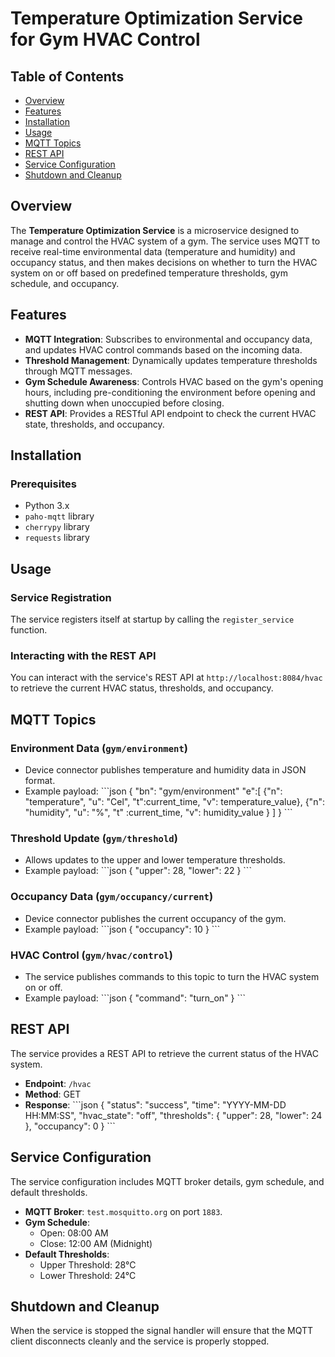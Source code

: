 # Temperature Optimization Service for Gym HVAC Control

## Table of Contents
- [Overview](#overview)
- [Features](#features)
- [Installation](#installation)
- [Usage](#usage)
- [MQTT Topics](#mqtt-topics)
- [REST API](#rest-api)
- [Service Configuration](#service-configuration)
- [Shutdown and Cleanup](#shutdown-and-cleanup)

## Overview
The **Temperature Optimization Service** is a microservice designed to manage and control the HVAC system of a gym. The service uses MQTT to receive real-time environmental data (temperature and humidity) and occupancy status, and then makes decisions on whether to turn the HVAC system on or off based on predefined temperature thresholds, gym schedule, and occupancy.

## Features
- **MQTT Integration**: Subscribes to environmental and occupancy data, and updates HVAC control commands based on the incoming data.
- **Threshold Management**: Dynamically updates temperature thresholds through MQTT messages.
- **Gym Schedule Awareness**: Controls HVAC based on the gym's opening hours, including pre-conditioning the environment before opening and shutting down when unoccupied before closing.
- **REST API**: Provides a RESTful API endpoint to check the current HVAC state, thresholds, and occupancy.

## Installation

### Prerequisites
- Python 3.x
- `paho-mqtt` library
- `cherrypy` library
- `requests` library

## Usage

### Service Registration
The service registers itself at startup by calling the `register_service` function.

### Interacting with the REST API
You can interact with the service's REST API at `http://localhost:8084/hvac` to retrieve the current HVAC status, thresholds, and occupancy.

## MQTT Topics

### Environment Data (`gym/environment`)
- Device connector publishes temperature and humidity data in JSON format.
- Example payload:
  \```json
  {
    "bn": "gym/environment"
    "e":[
      {"n": "temperature",
       "u": "Cel",
       "t":current_time,
       "v": temperature_value},
      {"n": "humidity",
       "u": "%",
       "t" :current_time,
       "v": humidity_value
      } 
    ]
  }
  \```

### Threshold Update (`gym/threshold`)
- Allows updates to the upper and lower temperature thresholds.
- Example payload:
  \```json
  {
    "upper": 28,
    "lower": 22
  }
  \```

### Occupancy Data (`gym/occupancy/current`)
- Device connector publishes the current occupancy of the gym.
- Example payload:
  \```json
  {
    "occupancy": 10
  }
  \```

### HVAC Control (`gym/hvac/control`)
- The service publishes commands to this topic to turn the HVAC system on or off.
- Example payload:
  \```json
  {
    "command": "turn_on"
  }
  \```

## REST API
The service provides a REST API to retrieve the current status of the HVAC system.

- **Endpoint**: `/hvac`
- **Method**: GET
- **Response**:
  \```json
  {
    "status": "success",
    "time": "YYYY-MM-DD HH:MM:SS",
    "hvac_state": "off",
    "thresholds": {
      "upper": 28,
      "lower": 24
    },
    "occupancy": 0
  }
  \```

## Service Configuration
The service configuration includes MQTT broker details, gym schedule, and default thresholds.

- **MQTT Broker**: `test.mosquitto.org` on port `1883`.
- **Gym Schedule**: 
  - Open: 08:00 AM
  - Close: 12:00 AM (Midnight)
- **Default Thresholds**:
  - Upper Threshold: 28°C
  - Lower Threshold: 24°C

## Shutdown and Cleanup
When the service is stopped the signal handler will ensure that the MQTT client disconnects cleanly and the service is properly stopped.

